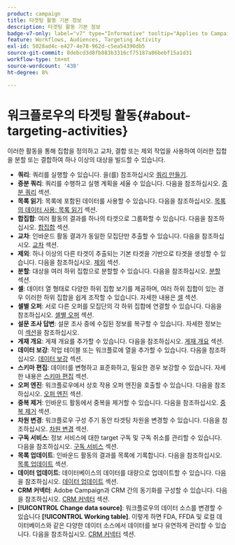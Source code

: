 ```yaml
---
product: campaign
title: 타겟팅 활동 기본 정보
description: 타겟팅 활동 기본 정보
badge-v7-only: label="v7" type="Informative" tooltip="Applies to Campaign Classic v7 only"
feature: Workflows, Audiences, Targeting Activity
exl-id: 5028ad4c-e427-4e78-962d-c5ea54390db5
source-git-commit: 8debcd3d8fb883b3316cf75187a86bebf15a1d31
workflow-type: tm+mt
source-wordcount: '438'
ht-degree: 8%

---
```


# 워크플로우의 타겟팅 활동{#about-targeting-activities}



이러한 활동을 통해 집합을 정의하고 교차, 결합 또는 제외 작업을 사용하여 이러한 집합을 분할 또는 결합하여 하나 이상의 대상을 빌드할 수 있습니다.

* **쿼리**: 쿼리를 실행할 수 있습니다. 을(를) 참조하십시오 [쿼리 만들기](query.md#creating-a-query).
* **증분 쿼리**: 쿼리를 수행하고 실행 계획을 세울 수 있습니다. 다음을 참조하십시오. [증분 쿼리](incremental-query.md) 섹션.
* **목록 읽기**: 목록에 포함된 데이터를 사용할 수 있습니다. 다음을 참조하십시오. [목록의 데이터 사용: 목록 읽기](../../platform/using/import-export-workflows.md#using-data-from-a-list--read-list) 섹션.
* **합집합**: 여러 활동의 결과를 하나의 타겟으로 그룹화할 수 있습니다. 다음을 참조하십시오. [합집합](union.md) 섹션.
* **교차**: 인바운드 활동 결과가 동일한 모집단만 추출할 수 있습니다. 다음을 참조하십시오. [교차](intersection.md) 섹션.
* **제외**: 하나 이상의 다른 타겟이 추출되는 기본 타겟을 기반으로 타겟을 생성할 수 있습니다. 다음을 참조하십시오. [제외](exclusion.md) 섹션.
* **분할**: 대상을 여러 하위 집합으로 분할할 수 있습니다. 다음을 참조하십시오. [분할](split.md) 섹션.
* **셀**: 데이터 열 형태로 다양한 하위 집합 보기를 제공하며, 여러 하위 집합이 있는 경우 이러한 하위 집합을 쉽게 조작할 수 있습니다. 자세한 내용은 [셀](cells.md) 섹션.
* **셀별 오퍼**: 서로 다른 오퍼를 모집단의 각 하위 집합에 연결할 수 있습니다. 다음을 참조하십시오. [셀별 오퍼](offers-by-cell.md) 섹션.
* **설문 조사 답변**: 설문 조사 중에 수집된 정보를 복구할 수 있습니다. 자세한 정보는 이 [섹션](../../surveys/using/getting-started-with-surveys.md)을 참조하십시오.
* **게재 개요**: 게재 개요를 추가할 수 있습니다. 다음을 참조하십시오. [게재 개요](../../workflow/using/delivery-outline.md) 섹션.
* **데이터 보강**: 작업 테이블 또는 워크플로에 열을 추가할 수 있습니다. 다음을 참조하십시오. [데이터 보강](../../workflow/using/enrichment.md) 섹션.
* **스키마 편집**: 데이터를 변형하고 표준화하고, 필요한 경우 보강할 수 있습니다. 자세한 내용은 [스키마 편집](../../workflow/using/edit-schema.md) 섹션.
* **오퍼 엔진**: 워크플로우에서 상호 작용 오퍼 엔진을 호출할 수 있습니다. 다음을 참조하십시오. [오퍼 엔진](../../workflow/using/offer-engine.md) 섹션.
* **중복 제거**: 인바운드 활동에서 중복을 제거할 수 있습니다. 다음을 참조하십시오. [중복 제거](../../workflow/using/deduplication.md) 섹션.
* **차원 변경**: 워크플로우 구성 주기 동안 타겟팅 차원을 변경할 수 있습니다. 다음을 참조하십시오. [차원 변경](../../workflow/using/change-dimension.md) 섹션.
* **구독 서비스**: 정보 서비스에 대한 target 구독 및 구독 취소를 관리할 수 있습니다. 다음을 참조하십시오. [구독 서비스](../../workflow/using/subscription-services.md) 섹션.
* **목록 업데이트**: 인바운드 활동의 결과를 목록에 기록합니다. 다음을 참조하십시오. [목록 업데이트](../../workflow/using/list-update.md) 섹션.
* **데이터 업데이트**: 데이터베이스의 데이터를 대량으로 업데이트할 수 있습니다. 다음을 참조하십시오. [데이터 업데이트](../../workflow/using/update-data.md) 섹션.
* **CRM 커넥터**: Adobe Campaign과 CRM 간의 동기화를 구성할 수 있습니다. 다음을 참조하십시오. [CRM 커넥터](../../workflow/using/crm-connector.md) 섹션.
* **[!UICONTROL Change data source]**: 워크플로우의 데이터 소스를 변경할 수 있습니다 **[!UICONTROL Working table]**. 이렇게 하면 FDA, FFDA 및 로컬 데이터베이스와 같은 다양한 데이터 소스에서 데이터를 보다 유연하게 관리할 수 있습니다. 다음을 참조하십시오. [CRM 커넥터](../../workflow/using/change-data-source.md) 섹션.
